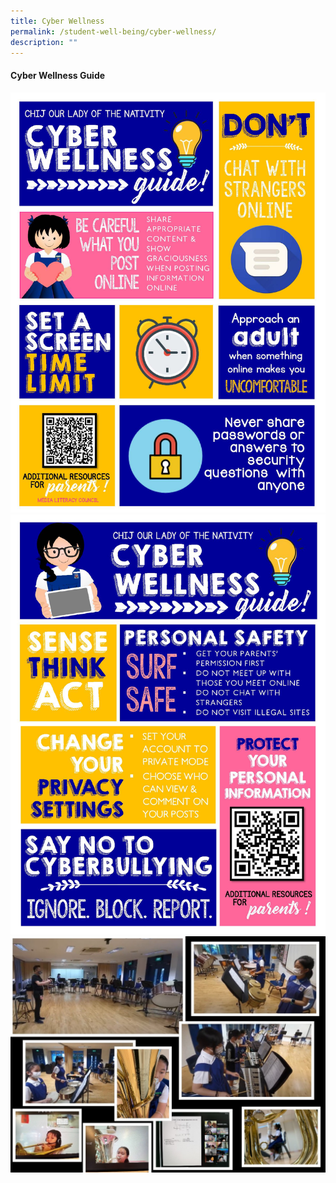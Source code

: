 ```yaml
---
title: Cyber Wellness
permalink: /student-well-being/cyber-wellness/
description: ""
---
```

<h4><strong>Cyber Wellness Guide</strong></h4>
<img src="/images/cw1.jpg">
<img src="/images/cw2.jpg">
<img src="/images/bb1.jpg">